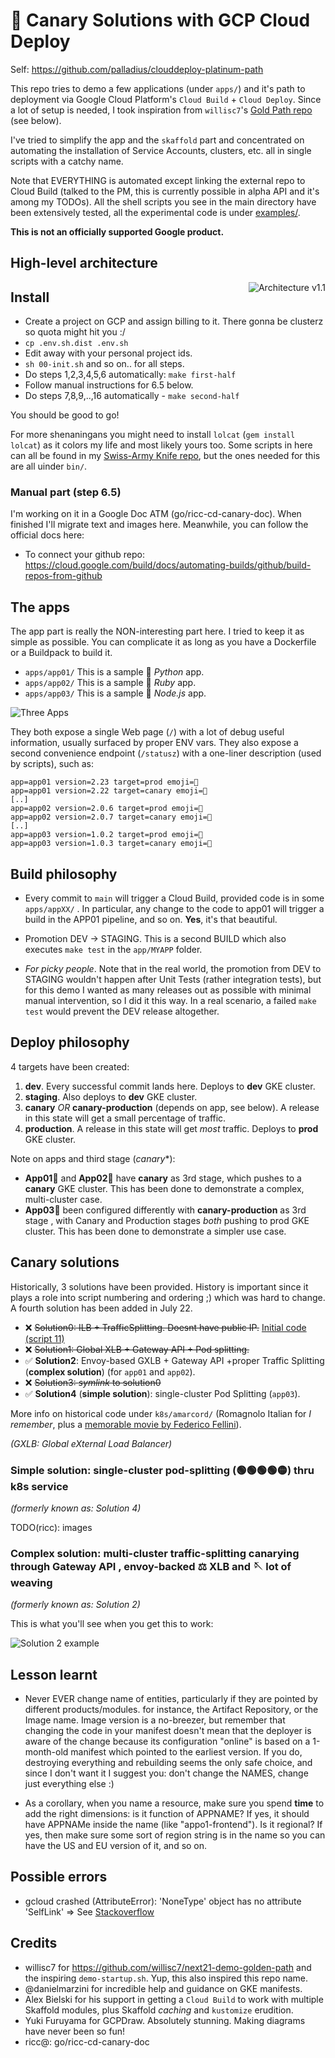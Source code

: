 # 🐤 Canary Solutions with GCP Cloud Deploy

Self: https://github.com/palladius/clouddeploy-platinum-path

This repo tries to demo a few applications (under `apps/`) and it's path to
deployment via Google Cloud Platform's `Cloud Build` + `Cloud Deploy`.
Since a lot of setup is needed, I took inspiration from `willisc7`'s
[Gold Path repo](https://github.com/willisc7/next21-demo-golden-path) (see below).

I've tried to simplify the app and the `skaffold` part and concentrated on
automating the installation of Service Accounts, clusters, etc. all in
single scripts with a catchy name.

Note that EVERYTHING is automated except linking the external repo to Cloud
Build (talked to the PM, this is currently possible in alpha API and it's
among my TODOs). All the shell scripts you see in the main directory have been
extensively tested, all the experimental code is under
[examples/](https://github.com/palladius/clouddeploy-platinum-path/tree/main/examples).

**This is not an officially supported Google product.**

## High-level architecture

<img src="https://github.com/palladius/clouddeploy-platinum-path/blob/main/doc/Ricc%20Canary%20deployment%202022.png" alt="Architecture v1.1" align='right' />


## Install

* Create a project on GCP and assign billing to it. There gonna be clusterz so quota might hit you :/
* `cp .env.sh.dist .env.sh`
* Edit away with your personal project ids.
* `sh 00-init.sh` and so on.. for all steps.
* Do steps 1,2,3,4,5,6 automatically: `make first-half`
* Follow manual instructions for 6.5 below.
* Do steps 7,8,9,..,16 automatically - `make second-half`

You should be good to go!

For more shenaningans you might need to install `lolcat` (`gem install lolcat`) as
it colors my life and most likely yours too. Some scripts in here can all be found
in my [Swiss-Army Knife repo](https://github.com/palladius/sakura/), but the ones needed
for this are all uinder `bin/`.

### Manual part (step 6.5)

I'm working on it in a Google Doc ATM (go/ricc-cd-canary-doc). When finished
I'll migrate text and images here. Meanwhile, you can follow the official docs here:

* To connect your github repo: https://cloud.google.com/build/docs/automating-builds/github/build-repos-from-github

## The apps

The app part is really the NON-interesting part here. I tried to keep it as simple as
possible. You can complicate it as long as you have a Dockerfile or a Buildpack
to build it.

* `apps/app01/` This is a sample 🐍 *Python* app.
* `apps/app02/` This is a sample 💎 *Ruby* app.
* `apps/app03/` This is a sample 🧊 *Node.js* app.

<img src="https://github.com/palladius/clouddeploy-platinum-path/blob/main/doc/3apps.png?raw=true" alt="Three Apps" align='center' />

They both expose a single Web page (`/`) with a lot of debug useful information, usually
surfaced by proper ENV vars. They also expose a second convenience endpoint (`/statusz`)
with a one-liner description (used by scripts), such as:

```
app=app01 version=2.23 target=prod emoji=🐍
app=app01 version=2.22 target=canary emoji=🐍
[..]
app=app02 version=2.0.6 target=prod emoji=💎
app=app02 version=2.0.7 target=canary emoji=💎
[..]
app=app03 version=1.0.2 target=prod emoji=🧊
app=app03 version=1.0.3 target=canary emoji=🧊
```

## Build philosophy

* Every commit to `main` will trigger a Cloud Build, provided code is in some `apps/appXX/` . In particular, any change to the code to app01 will trigger a build in the APP01 pipeline, and so on. **Yes**, it's that beautiful.

* Promotion DEV -> STAGING. This is a second BUILD which also executes `make test` in the
`app/MYAPP` folder.

* *For picky people*. Note that in the real world, the promotion from DEV to STAGING wouldn't happen after Unit Tests (rather integration tests), but for this demo I wanted as many releases out as possible with minimal manual intervention, so I did it this way. In a real scenario, a failed `make test` would prevent the DEV release altogether.

## Deploy philosophy

4 targets have been created:

1. **dev**. Every successful commit lands here. Deploys to **dev** GKE cluster.
1. **staging**. Also deploys to **dev** GKE cluster.
1. **canary** *OR* **canary-production** (depends on app, see below). A release in this state will get a small
  percentage of traffic.
2. **production**. A release in this state will get *most* traffic. Deploys to **prod** GKE cluster.

Note on apps and third stage (*canary**):

* **App01**🐍 and **App02**💎 have **canary** as 3rd stage, which pushes to a **canary** GKE cluster.
  This has been done to demonstrate a complex, multi-cluster case.
* **App03**🧊 been configured differently with **canary-production** as 3rd stage , with Canary and Production stages
  *both* pushing to prod GKE cluster. This has been done to demonstrate a simpler use case.

## Canary solutions

Historically, 3 solutions have been provided. History is important since it plays a role
into script numbering and ordering ;) which was hard to change. A fourth solution has been added in July 22.

* ❌ ~~Solution0: ILB + TrafficSplitting. Doesnt have public IP.~~ [Initial code (script 11)](https://github.com/palladius/clouddeploy-platinum-path/pull/3/files)
* ❌ ~~Solution1: Global XLB + Gateway API + Pod splitting.~~
* ✅ **Solution2**: Envoy-based GXLB + Gateway API +proper Traffic Splitting (**complex solution**) (for `app01` and `app02`).
* ❌ ~~Solution3: *symlink* to solution0~~
* ✅ **Solution4** (**simple solution**): single-cluster Pod Splitting (`app03`).

More info on historical code under `k8s/amarcord/` (Romagnolo Italian for *I remember*, plus a
[memorable movie by Federico Fellini](https://en.wikipedia.org/wiki/Amarcord)).

*(GXLB: Global eXternal Load Balancer)*

### Simple solution: single-cluster pod-splitting (🟢🟢🟢🟢🟡) thru k8s service

*(formerly known as: Solution 4)*

TODO(ricc): images

### Complex solution: multi-cluster traffic-splitting canarying through Gateway API , envoy-backed ⚖️ XLB and 🪡 lot of weaving

*(formerly known as: Solution 2)*

This is what you'll see when you get this to work:

<img src="https://github.com/palladius/clouddeploy-platinum-path/blob/main/doc/solution2 app01 python sample.png?raw=true" alt="Solution 2 example" align='center' />


## Lesson learnt

* Never EVER change name of entities, particularly if they are pointed by different products/modules.
  for instance, the Artifact Repository, or the Image name. Image version is a no-breezer, but remember
  that changing the code in your manifest doesn't mean that the deployer is aware of the change because
  its configuration "online" is based on a 1-month-old manifest which pointed to the earliest version.
  If you do, destroying everything and rebuilding seems the only safe choice, and since I don't want it
  I suggest you: don't change the NAMES, change just everything else :)

* As a corollary, when you name a resource, make sure you spend **time** to add the right dimensions: is it
  function of APPNAME? If yes, it should have APPNAMe inside the name (like "appo1-frontend"). Is it
  regional? If yes, then make sure some sort of region string is in the name so you can have the US and EU
  version of it, and so on.


## Possible errors

* gcloud crashed (AttributeError): 'NoneType' object has no attribute 'SelfLink' => See
  [Stackoverflow](https://stackoverflow.com/questions/57031471/gcloud-crashed-attributeerror-nonetype-object-has-no-attribute-revisiontem)


## Credits

* willisc7 for https://github.com/willisc7/next21-demo-golden-path and the
   inspiring `demo-startup.sh`. Yup, this also inspired this repo name.
* @danielmarzini for incredible help and guidance on GKE manifests.
* Alex Bielski for his support in getting a `Cloud Build` to work with multiple
  Skaffold modules, plus Skaffold *caching* and `kustomize` erudition.
* Yuki Furuyama for GCPDraw. Absolutely stunning. Making diagrams have never been so fun!
* ricc@: go/ricc-cd-canary-doc
